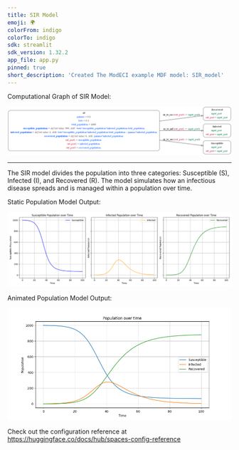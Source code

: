 ```yaml
---
title: SIR Model
emoji: 🌍
colorFrom: indigo
colorTo: indigo
sdk: streamlit
sdk_version: 1.32.2
app_file: app.py
pinned: true
short_description: 'Created The ModECI example MDF model: SIR_model'
---
```


Computational Graph of SIR Model:

![Computational Graph](sir_model.png "SIR graph")

---
The SIR model divides the population into three categories: Susceptible (S), Infected (I), and Recovered (R). The model simulates how an infectious disease spreads and is managed within a population over time.

Static Population Model Output:

![Static Population Model Output](Figure_1.png "SIR plot")

Animated Population Model Output:

![Animated Population Model Output](Figure_22.png "SIR gif")

Check out the configuration reference at https://huggingface.co/docs/hub/spaces-config-reference
